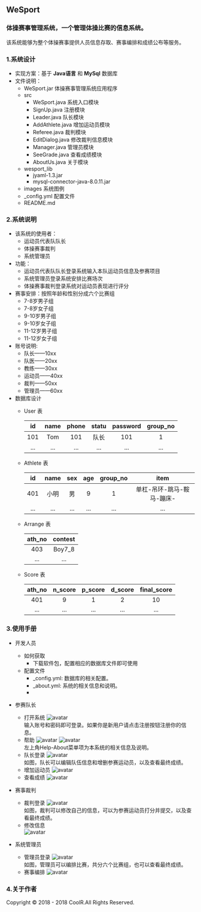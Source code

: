 ## WeSport

### 体操赛事管理系统，一个管理体操比赛的信息系统。
该系统能够为整个体操赛事提供人员信息存取、赛事编排和成绩公布等服务。

### 1.系统设计
- 实现方案：基于 **Java语言** 和 **MySql** 数据库
- 文件说明：
	- WeSport.jar 体操赛事管理系统应用程序
	- src
		- WeSport.java 系统入口模块
		- SignUp.java 注册模块
		- Leader.java 队长模块
		- AddAthlete.java 增加运动员模块
		- Referee.java 裁判模块
		- EditDialog.java 修改裁判信息模块
		- Manager.java 管理员模块
		- SeeGrade.java 查看成绩模块
		- AboutUs.java 关于模块
	- wesport_lib
		- jyaml-1.3.jar
		- mysql-connector-java-8.0.11.jar
	- images 系统图例
	- _config.yml 配置文件
	- README.md 

### 2.系统说明
- 该系统的使用者：
   - 运动员代表队队长
   - 体操赛事裁判
   - 系统管理员
- 功能：
    - 运动员代表队队长登录系统输入本队运动员信息及参赛项目
    - 系统管理员登录系统安排比赛场次
    - 体操赛事裁判登录系统对运动员表现进行评分
- 赛事安排：按照年龄和性别分成六个比赛组
    - 7-8岁男子组
    - 7-8岁女子组
    - 9-10岁男子组
    - 9-10岁女子组
    - 11-12岁男子组
    - 11-12岁女子组
- 账号说明: 
    - 队长——10xx 
    - 队医——20xx  
    - 教练——30xx
    - 运动员——40xx 
    - 裁判——50xx 
    - 管理员——60xx
- 数据库设计
	- User 表
	
		| id   | name | phone | statu | password | group_no |
		| :--: | :--: | :---: | :---: | :------: | :------: |
		| 101| Tom  | 101   | 队长   | 101 | 1|
		| ...|...|...|...|...|...|
	- Athlete 表
		
		| id   | name | sex | age | group_no | item |
		| :--: | :--: | :---: | :---: | :------: | :------: |
		| 401| 小明  | 男   | 9   | 1 | 单杠-吊环-跳马-鞍马-蹦床-|
		| ...|...|...|...|...|...|
	- Arrange 表
		
		| ath_no | contest | 
		| :--: | :--: | 
		| 403| Boy7_8  |
		| ...|...|
	- Score 表
		
		| ath_no   | n_score | p_score | d_score | final_score |
		| :--: | :--: | :---: | :---: | :------: | 
		| 401| 9  | 1   | 2   | 10 | 
		| ...|...|...|...|...|
		
### 3.使用手册
- 开发人员
	- 如何获取
		- 下载软件包，配置相应的数据库文件即可使用
	- 配置文件
		- _config.yml: 数据库的相关配置。
		- _about.yml: 系统的相关信息和说明。
		- 
- 参赛队长
	- 打开系统
	![avatar](/images/start.png)
	<br>输入账号和密码即可登录。如果你是新用户请点击注册按钮注册你的信息。
	- 帮助
	![avatar](/images/help.png)
	![avatar](/images/about.png)
	<br>左上角Help-About菜单项为本系统的相关信息及说明。
	- 队长登录
	![avatar](/images/leader.png)
	<br>如图，队长可以编辑队伍信息和增删参赛运动员，以及查看最终成绩。
	- 增加运动员
	![avatar](/images/addathlete.png)
	- 查看成绩
	![avatar](/images/seegrade.png)
	
- 赛事裁判
	- 裁判登录
	![avatar](/images/referee.png)
	<br>如图，裁判可以修改自己的信息，可以为参赛运动员打分并提交，以及查看最终成绩。
	- 修改信息<br>
	![avatar](/images/refereechange.png)
	
- 系统管理员
	- 管理员登录
	![avatar](/images/manager.png)
	<br>如图，管理员可以编排比赛，共分六个比赛组，也可以查看最终成绩。
 	- 赛事编排
 	![avatar](/images/managerathlete.png)
 	
### 4.关于作者
Copyright © 2018 - 2018 CoolR.All Rights Reserved.